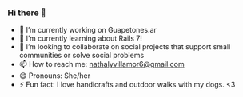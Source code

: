 ### Hi there 👋

<!--
**Jinara/Jinara** is a ✨ _special_ ✨ repository because its `README.md` (this file) appears on your GitHub profile.

Here are some ideas to get you started:
-->
- 🔭 I’m currently working on Guapetones.ar
- 🌱 I’m currently learning about Rails 7!
- 👯 I’m looking to collaborate on social projects that support small communities or solve social problems
- 📫 How to reach me: nathalyvillamor6@gmail.com
- 😄 Pronouns: She/her
- ⚡ Fun fact: I love handicrafts and outdoor walks with my dogs. <3

